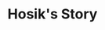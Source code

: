 --- 
title: "Hosik's Story"
publishdate: "2019-1-11T16:48:46+02:00"
src: "https://365manga.net/manga/hosik-s-story"
image: "https://data.365manga.net/images/thumbnails/32537-hosik-s-story.jpg"
description: " A comedic, slice of life romance between a popular senior Sungyeon and a normal university student Hosik! What will Hosik do after encountering his hidden perverted side?"
---